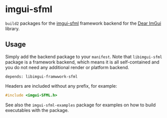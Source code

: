 # imgui-sfml

`build2` packages for the [imgui-sfml](https://github.com/eliasdaler/imgui-sfml) framework backend for the [Dear ImGui](https://github.com/ocornut/imgui) library.

## Usage

Simply add the backend package to your `manifest`.
Note that `libimgui-sfml` package is a framework backend, which means it is all self-contained and you do not need any additional render or platform backend.

```
depends: libimgui-framwwork-sfml
```

Headers are included without any prefix, for example:

```c++
#include <imgui-SFML.h>
```

See also the `imgui-sfml-examples` package for examples on how to build executables with the package.
